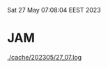 Sat 27 May 07:08:04 EEST 2023
# JAM
<a href='./cache/202305/27_07.log'>./cache/202305/27_07.log</a>
